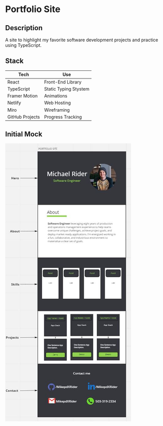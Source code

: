 # Portfolio Site

## Description

A site to highlight my favorite software development projects and practice using TypeScript.

## Stack

| Tech            | Use                   |
| --------------- | --------------------- |
| React           | Front-End Library     |
| TypeScript      | Static Typing Stystem |
| Framer Motion   | Animations            |
| Netlify         | Web Hosting           |
| Miro            | Wireframing           |
| GitHub Projects | Progress Tracking     |

## Initial Mock

![Initial Mock](./public/initial-mock.JPG)

